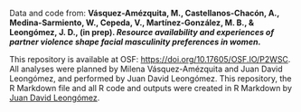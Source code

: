 Data and code from: **Vásquez-Amézquita, M., Castellanos-Chacón, A., Medina-Sarmiento, W., Cepeda, V., Martínez-González, M. B., \& Leongómez, J. D.,  (in prep). *Resource availability and experiences of partner violence shape facial masculinity preferences in women*.**

This repository is available at OSF: https://doi.org/10.17605/OSF.IO/P2WSC. All analyses were planned by Milena Vásquez-Amézquita and Juan David Leongómez, and performed by Juan David Leongómez. This repository, the R Markdown file and all R code and outputs were created in R Markdown by [Juan David Leongómez][1].


  [1]: https://jdleongomez.info/
